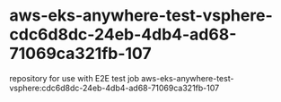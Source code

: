 # aws-eks-anywhere-test-vsphere-cdc6d8dc-24eb-4db4-ad68-71069ca321fb-107
repository for use with E2E test job aws-eks-anywhere-test-vsphere:cdc6d8dc-24eb-4db4-ad68-71069ca321fb-107
